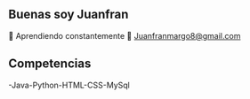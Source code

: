 ## Buenas soy Juanfran
📕 Aprendiendo constantemente
📩 Juanfranmargo8@gmail.com
## Competencias
-Java-Python-HTML-CSS-MySql
